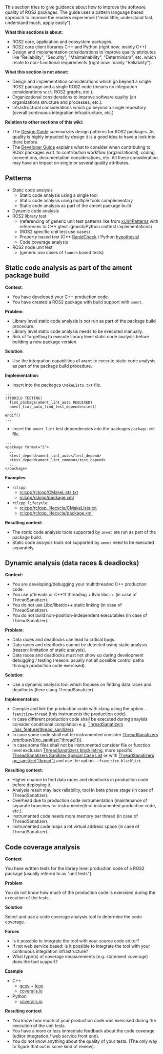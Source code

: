 This section tries to give guidance about how to improve the software quality of ROS2 packages. The guide uses a pattern language based approach to improve the readers experience ("read little, understand fast, understand much, apply easily").

**What this sections is about:**

- ROS2 core, application and ecosystem packages.
- ROS2 core client libraries C++ and Python (right now: mainly C++)
- Design and implementation considerations to improve quality attributes like "Reliability", "Security", "Maintainability", "Determinism", etc. which relate to non-functional requirements (right now: mainly "Reliability").

**What this section is not about:**

- Design and implementation considerations which go beyond a single ROS2 package and a single ROS2 node (means no integration considerations w.r.t. ROS2 graphs, etc.).
- Organizational considerations to improve software quality (an organizations structure and processes, etc.).
- Infrastructural considerations which go beyond a single repository (overall continuous integration infrastructure, etc.)

**Relation to other sections of this wiki:**

- The [Design Guide](https://github.com/ros2/ros2/wiki/Design-Guide) summarizes design patterns for ROS2 packages. As quality is highly impacted by design it is a good idea to have a look into there before.
- The [Developer Guide](https://github.com/ros2/ros2/wiki/Developer-Guide) explains what to consider when contributing to ROS2 packages w.r.t. to contribution workflow (organizational), coding conventions, documentation considerations, etc. All these consideration may have an impact on single or several quality attributes.

## Patterns

* Static code analysis
  * Static code analysis using a single tool
  * Static code analysis using multiple tools complementary
  * Static code analysis as part of the ament package build
* Dynamic code analysis
* ROS2 library test
  * (referencing of generic unit test patterns like from [xUnitPatterns](http://xunitpatterns.com/Book%20Outline%20Diagrams.html) with references to C++ gtest+gmock/Python unittest implementations)
  * (ROS2 specific unit test use cases)
  * Property based test (C++ [RapidCheck](https://github.com/emil-e/rapidcheck) / Python [hypothesis](https://github.com/HypothesisWorks/hypothesis-python))
  * Code coverage analysis
* ROS2 node unit test
  * (generic use cases of `launch` based tests)

## Static code analysis as part of the ament package build

**Context**:

* You have developed your C++ production code.
* You have created a ROS2 package with build support with `ament`.

**Problem**:

* Library level static code analysis is not run as part of the package build procedure.
* Library level static code analysis needs to be executed manually.
* Risk of forgetting to execute library level static code analysis before building
  a new package version.

**Solution**:

* Use the integration capabilities of `ament` to execute static code analysis as
  part of the package build procedure.

**Implementation**:

* Insert into the packages `CMakeLists.txt` file.

```
...
if(BUILD_TESTING)
  find_package(ament_lint_auto REQUIRED)
  ament_lint_auto_find_test_dependencies()
  ...
endif()
...
```

* Insert the `ament_lint` test dependencies into the packages `package.xml` file.

```
...
<package format="2">
  ...
  <test_depend>ament_lint_auto</test_depend>
  <test_depend>ament_lint_common</test_depend>
  ...
</package>
```

**Examples**:

* `rclcpp`:
  * [rclcpp/rclcpp/CMakeLists.txt](https://github.com/ros2/rclcpp/blob/master/rclcpp/CMakeLists.txt)
  * [rclcpp/rclcpp/package.xml](https://github.com/ros2/rclcpp/blob/master/rclcpp/package.xml)
* `rclcpp_lifecycle`:
  * [rclcpp/rclcpp_lifecycle/CMakeLists.txt](https://github.com/ros2/rclcpp/blob/master/rclcpp_lifecycle/CMakeLists.txt)
  * [rclcpp/rclcpp_lifecycle/package.xml](https://github.com/ros2/rclcpp/blob/master/rclcpp_lifecycle/package.xml)

**Resulting context**:

* The static code analysis tools supported by `ament` are run as part of the package build.
* Static code analysis tools not supported by `ament` need to be executed separately.

## Dynamic analysis (data races & deadlocks)

**Context:**

* You are developing/debugging your multithreaded C++ production code.
* You use pthreads or C++11 threading + llvm libc++ (in case of ThreadSanatizer).
* You do not use Libc/libstdc++ static linking (in case of ThreadSanatizer).
* You do not build non-position-independent executables (in case of ThreadSanatizer).

**Problem:**

* Data races and deadlocks can lead to critical bugs.
* Data races and deadlocks cannot be detected using static analysis (reason: limitation of static analysis).
* Data races and deadlocks must not show up during development debugging / testing (reason: usually not all possible control paths through production code exercised).

**Solution:**

* Use a dynamic analysis tool which focuses on finding data races and deadlocks (here clang ThreadSanatizer).

**Implementation:**

* Compile and link the production code with clang using the option `-fsanitize=thread` (this instruments the production code).
* In case different production code shall be executed during anaylsis consider conditional compilation e.g. [ThreadSanatizers _has_feature(thread_sanitizer)](https://clang.llvm.org/docs/ThreadSanitizer.html#has-feature-thread-sanitizer).
* In case some code shall not be instrumented consider [ThreadSanatizers _/_attribute_/_((no_sanitize("thread")))](https://clang.llvm.org/docs/ThreadSanitizer.html#attribute-no-sanitize-thread).
* In case some files shall not be instrumented consider file or function level exclusion [ThreadSanatizers blacklisting](https://clang.llvm.org/docs/ThreadSanitizer.html#blacklist), more specific: [ThreadSanatizers Sanitizer Special Case List](https://clang.llvm.org/docs/SanitizerSpecialCaseList.html) or with [ThreadSanatizers no_sanitize("thread")](https://clang.llvm.org/docs/ThreadSanitizer.html#blacklist) and use the option `--fsanitize-blacklist`.

**Resulting context:**

* Higher chance to find data races and deadlocks in production code before deploying it.
* Analysis result may lack reliability, tool in beta phase stage (in case of ThreadSanatizer).
* Overhead due to production code instrumentation (maintenance of separate branches for instrumented/not instrumented production code, etc.).
* Instrumented code needs more memory per thread (in case of ThreadSanatizer).
* Instrumented code maps a lot virtual address space (in case of ThreadSanatizer).

## Code coverage analysis

**Context**

You have written tests for the library level production code of a ROS2 package (usually refered to as "unit tests").

**Problem**

You do not know how much of the production code is exercised during the execution of the tests.

**Solution**

Select and use a code coverage analysis tool to determine the code coverage.

**Forces**

* Is it possible to integrate the tool with your source code editor?
* If not web service based: Is it possible to integrate the tool with your continuous integration infrastructure?
* What type(s) of coverage measurements (e.g. statement coverage) does the tool support?

**Example**

* C++
  * [gcov](https://gcc.gnu.org/onlinedocs/gcc/Gcov.html) + [lcov](http://ltp.sourceforge.net/coverage/lcov.php)
  * [coveralls.io](https://coveralls.io)
* Python
  * [coveralls.io](https://coveralls.io)

**Resulting context**

* You know how much of your production code was exercised during the execution of the unit tests.
* You have a more or less immediate feedback about the code coverage (editor integration / web service front end).
* You do not know anything about the quality of your tests. (The only way to figure that out is some kind of review).
